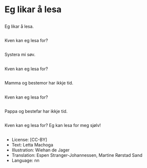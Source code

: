# Eg likar å lesa

##
Eg likar å lesa.

##
Kven kan eg lesa for?

##
Systera mi søv.

##
Kven kan eg lesa for?

##
Mamma og bestemor har ikkje tid.

##
Kven kan eg lesa for?

##
Pappa og bestefar har ikkje tid.

##
Kven kan eg lesa for? Eg kan lesa for meg sjølv!

##
* License: [CC-BY]
* Text: Letta Machoga
* Illustration: Wiehan de Jager
* Translation: Espen Stranger-Johannessen, Martine Rørstad Sand
* Language: nn
